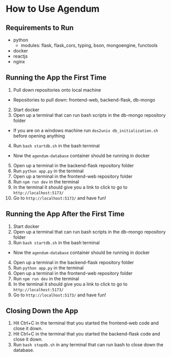 # How to Use Agendum

## Requirements to Run
- python
  - modules: flask, flask_cors, typing, bson, mongoengine, functools
- docker
- reactjs
- nginx

## Running the App the First Time
1. Pull down repositories onto local machine
  - Repositories to pull down: frontend-web, backend-flask, db-mongo
2. Start docker
3. Open up a terminal that can run bash scripts in the db-mongo repository folder
  - If you are on a windows machine run `dos2unix db_initialization.sh` before opening anything
4. Run `bash startdb.sh` in the bash terminal
  - Now the `agendum-database` container should be running in docker
5. Open up a terminal in the backend-flask repository folder
6. Run `python app.py` in the terminal
7. Open up a terminal in the frontend-web repository folder
8. Run `npm run dev` in the terminal
9. In the terminal it should give you a link to click to go to `http://localhost:5173/`
10. Go to `http://localhost:5173/` and have fun!

## Running the App After the First Time
1. Start docker
2. Open up a terminal that can run bash scripts in the db-mongo repository folder
3. Run `bash startdb.sh` in the bash terminal
  - Now the `agendum-database` container should be running in docker
4. Open up a terminal in the backend-flask repository folder
5. Run `python app.py` in the terminal
6. Open up a terminal in the frontend-web repository folder
7. Run `npm run dev` in the terminal
8. In the terminal it should give you a link to click to go to `http://localhost:5173/`
9. Go to `http://localhost:5173/` and have fun!

## Closing Down the App
1. Hit Ctrl+C in the terminal that you started the frontend-web code and close it down.
2. Hit Ctrl+C in the terminal that you started the backend-flask code and close it down.
3. Run `bash stopdb.sh` in any terminal that can run bash to close down the database.
